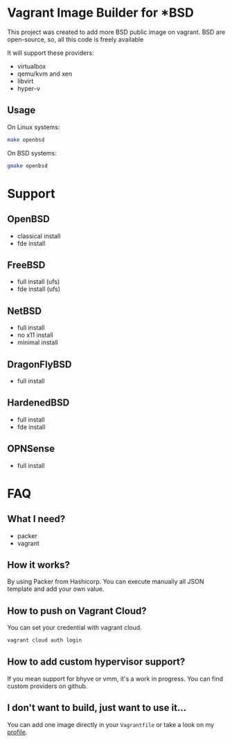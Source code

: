# Vagrant Image Builder for *BSD 

This project was created to add more BSD public image on vagrant. BSD
are open-source, so, all this code is freely available

It will support these providers:

 * virtualbox
 * qemu/kvm and xen
 * libvirt
 * hyper-v

## Usage

On Linux systems:

```sh
make openbsd
```

On BSD systems:

```sh
gmake openbsd
```

# Support

## OpenBSD

 * classical install
 * fde install

## FreeBSD

 * full install (ufs)
 * fde install (ufs)

## NetBSD

 * full install
 * no x11 install
 * minimal install

## DragonFlyBSD

 * full install

## HardenedBSD

 * full install
 * fde install

## OPNSense

 * full install

# FAQ

## What I need?

 * packer
 * vagrant

## How it works?

By using Packer from Hashicorp. You can execute manually all JSON
template and add your own value.

## How to push on Vagrant Cloud?

You can set your credential with vagrant cloud.

```sh
vagrant cloud auth login
```

## How to add custom hypervisor support?

If you mean support for bhyve or vmm, it's a work in progress. You can
find custom providers on github.

## I don't want to build, just want to use it...

You can add one image directly in your `Vagrantfile` or take a look on
my [profile](https://app.vagrantup.com/niamtokik).

